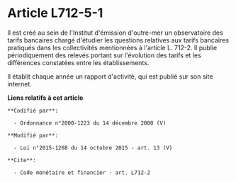 # Article L712-5-1

Il est créé au sein de l'Institut d'émission d'outre-mer un observatoire des tarifs bancaires chargé d'étudier les questions
relatives aux tarifs bancaires pratiqués dans les collectivités mentionnées à l'article L. 712-2. Il publie périodiquement
des relevés portant sur l'évolution des tarifs et les différences constatées entre les établissements. 

Il établit chaque année un rapport d'activité, qui est publié sur son site internet.

**Liens relatifs à cet article**

	**Codifié par**:

	  - Ordonnance n°2000-1223 du 14 décembre 2000 (V)

	**Modifié par**:

	  - Loi n°2015-1268 du 14 octobre 2015 - art. 13 (V)

	**Cite**:

	  - Code monétaire et financier - art. L712-2
